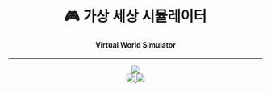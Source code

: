 <center>
    <h1>
        🎮 가상 세상 시뮬레이터
    </h1>
    <h4>
        Virtual World Simulator
    </h4>
</center>

---
<center>
    <a href="https://opensource.org/license/gpl-2-0">
        <img src="https://img.shields.io/badge/License-GPL%20v2-blue.svg">
        <br>
        <img src="https://img.shields.io/badge/python-3776AB?style=for-the-badge&logo=python&logoColor=ffffff">
        <img src="https://img.shields.io/badge/pytorch-EE4C2C?style=for-the-badge&logo=python&logoColor=ffffff">
    </a>
</center>